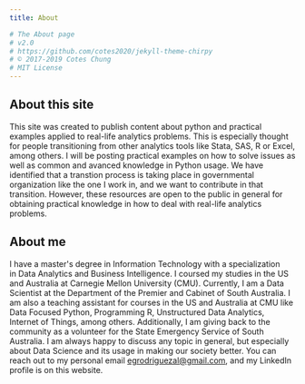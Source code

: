 ```yaml
---
title: About

# The About page
# v2.0
# https://github.com/cotes2020/jekyll-theme-chirpy
# © 2017-2019 Cotes Chung
# MIT License
---
```


## About this site
This site was created to publish content about python and practical examples applied to real-life analytics problems. This is especially thought for people transitioning from other analytics tools like Stata, SAS, R or Excel, among others. I will be posting practical examples on how to solve issues as well as common and avanced knowledge in Python usage. We have identified that a transtion process is taking place in governmental organization like the one I work in, and we want to contribute in that transition. However, these resources are open to the public in general for obtaining practical knowledge in how to deal with real-life analytics problems. 

## About me
I have a master's degree in Information Technology with a specialization in Data Analytics and Business Intelligence. I coursed my studies in the US and Australia at Carnegie Mellon University (CMU). Currently, I am a Data Scientist at the Department of the Premier and Cabinet of South Australia. I am also a teaching assistant for courses in the US and Australia at CMU like Data Focused Python, Programming R, Unstructured Data Analytics, Internet of Things, among others. Additionally, I am giving back to the community as a volunteer for the State Emergency Service of South Australia. I am always happy to discuss any topic in general, but especially about Data Science and its usage in making our society better. You can reach out to my personal email egrodriguezal@gmail.com, and my LinkedIn profile is on this website.